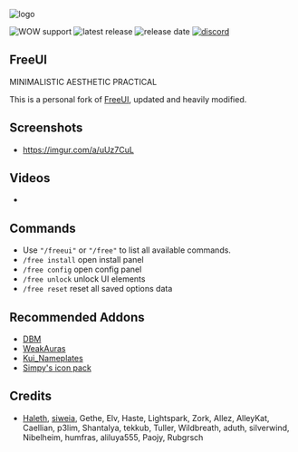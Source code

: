 ![logo](https://i.imgur.com/G2qQDW3.png "logo")

![WOW support](https://img.shields.io/badge/WOW-ShadowLands-orange?style=flat "ShadowLands") ![latest release](https://img.shields.io/github/v/release/Solor/FreeUI?style=flat "latest release") ![release date](https://img.shields.io/github/release-date/Solor/FreeUI "release date") [![discord](https://img.shields.io/discord/242811601260904450?label=Discord&?style=flat "discord")](https://discord.gg/Uu28KQq)


## FreeUI
MINIMALISTIC AESTHETIC PRACTICAL

This is a personal fork of [FreeUI](https://github.com/Haleth/FreeUI), updated and heavily modified.

## Screenshots
*  https://imgur.com/a/uUz7CuL

## Videos
*  

## Commands
*  Use `"/freeui"` or `"/free"` to list all available commands.
*  `/free install` open install panel
*  `/free config` open config panel
*  `/free unlock` unlock UI elements
*  `/free reset` reset all saved options data

## Recommended Addons
*  [DBM](https://github.com/DeadlyBossMods/DeadlyBossMods)
*  [WeakAuras](https://github.com/WeakAuras/WeakAuras2)
*  [Kui_Nameplates](https://github.com/kesava-wow/kuinameplates2)
*  [Simpy's icon pack](https://git.tukui.org/Simpy/interface/tree/master)

## Credits
*  [Haleth](https://github.com/Haleth), [siweia](https://github.com/siweia), Gethe, Elv, Haste, Lightspark, Zork, Allez, AlleyKat, Caellian, p3lim, Shantalya, tekkub, Tuller, Wildbreath, aduth, silverwind, Nibelheim, humfras, aliluya555, Paojy, Rubgrsch

